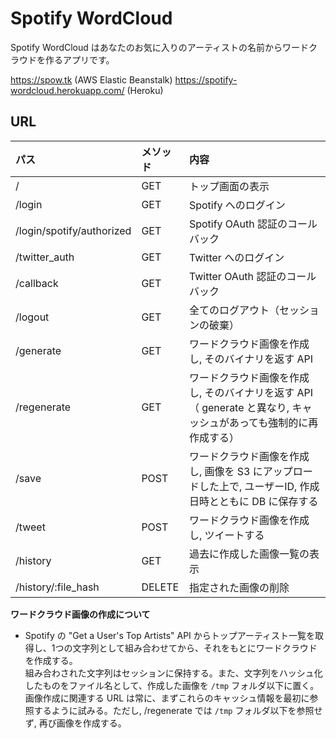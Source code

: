 # Spotify WordCloud

Spotify WordCloud はあなたのお気に入りのアーティストの名前からワードクラウドを作るアプリです。

https://spow.tk (AWS Elastic Beanstalk)
https://spotify-wordcloud.herokuapp.com/ (Heroku)

## URL

| パス   |  メソッド  |  内容  |
|:---|:---|:---|
|  /  |  GET  |  トップ画面の表示  |
|  /login  |  GET  |   Spotify へのログイン |
| /login/spotify/authorized |GET |  Spotify OAuth 認証のコールバック  |    
|  /twitter_auth  |  GET  |  Twitter へのログイン  |    
|  /callback  |  GET  |  Twitter OAuth 認証のコールバック  |    
|  /logout  | GET   |  全てのログアウト（セッションの破棄）  |   
|  /generate  |  GET  |  ワードクラウド画像を作成し, そのバイナリを返す API  |    
|  /regenerate  |  GET  |  ワードクラウド画像を作成し, そのバイナリを返す API （ generate と異なり, キャッシュがあっても強制的に再作成する）  |  
|  /save  |  POST  |  ワードクラウド画像を作成し, 画像を S3 にアップロードした上で, ユーザーID, 作成日時とともに DB に保存する   |    
|  /tweet  |  POST  | ワードクラウド画像を作成し, ツイートする   |    
|  /history  | GET   | 過去に作成した画像一覧の表示  |    
|  /history/:file_hash  |  DELETE  |  指定された画像の削除  |    

**ワードクラウド画像の作成について**

- Spotify の "Get a User's Top Artists" API からトップアーティスト一覧を取得し、1つの文字列として組み合わせてから、それをもとにワードクラウドを作成する。  
組み合わされた文字列はセッションに保持する。また、文字列をハッシュ化したものをファイル名として、作成した画像を `/tmp` フォルダ以下に置く。  
画像作成に関連する URL は常に、まずこれらのキャッシュ情報を最初に参照するように試みる。ただし, /regenerate では `/tmp` フォルダ以下を参照せず, 再び画像を作成する。

